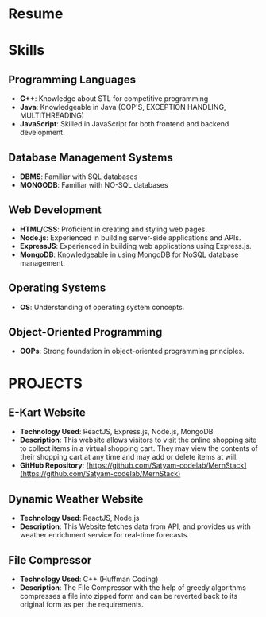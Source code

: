 # Resume
# Skills

## Programming Languages
- **C++**: Knowledge about STL for competitive programming
- **Java**: Knowledgeable in Java (OOP'S, EXCEPTION HANDLING, MULTITHREADING)
- **JavaScript**: Skilled in JavaScript for both frontend and backend development.

## Database Management Systems
- **DBMS**: Familiar with SQL databases
- **MONGODB**:  Familiar with NO-SQL databases
## Web Development
- **HTML/CSS**: Proficient in creating and styling web pages.
- **Node.js**: Experienced in building server-side applications and APIs.
- **ExpressJS**: Experienced in building web applications using Express.js.
- **MongoDB**: Knowledgeable in using MongoDB for NoSQL database management.

## Operating Systems
- **OS**: Understanding of operating system concepts.

## Object-Oriented Programming
- **OOPs**: Strong foundation in object-oriented programming principles.


# PROJECTS

## E-Kart Website

- **Technology Used**: ReactJS, Express.js, Node.js, MongoDB
- **Description**: This website allows visitors to visit the online shopping site to collect items in a virtual shopping cart. They may view the contents of their shopping cart at any time and may add or delete items at will.
- **GitHub Repository**: [https://github.com/Satyam-codelab/MernStack](https://github.com/Satyam-codelab/MernStack)

## Dynamic Weather Website

- **Technology Used**: ReactJS, Node.js
- **Description**: This Website fetches data from API, and provides us with weather enrichment service for real-time forecasts.


## File Compressor

- **Technology Used**: C++ (Huffman Coding)
- **Description**: The File Compressor with the help of greedy algorithms compresses a file into zipped form and can be reverted back to its original form as per the requirements.
